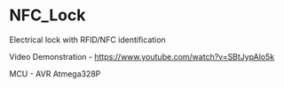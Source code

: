 # NFC_Lock
Electrical lock with RFID/NFC identification

Video Demonstration - https://www.youtube.com/watch?v=SBtJypAlo5k

MCU - AVR Atmega328P
